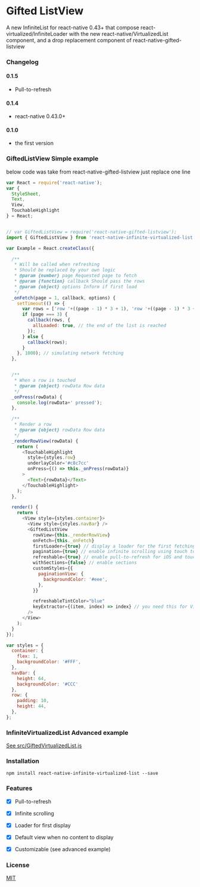 # Gifted ListView

A new InfiniteList for react-native 0.43+ that compose react-virtualized/InfiniteLoader with the new react-native/VirtualizedList component, and a drop replacement component of react-native-gifted-listview



### Changelog
#### 0.1.5
- Pull-to-refresh
#### 0.1.4
- react-native 0.43.0+
#### 0.1.0
- the first version



### GiftedListView Simple example

below code was take from react-native-gifted-listview
just replace one line

```js
var React = require('react-native');
var {
  StyleSheet,
  Text,
  View,
  TouchableHighlight
} = React;


// var GiftedListView = require('react-native-gifted-listview');
import { GiftedListView } from 'react-native-infinite-virtualized-list'

var Example = React.createClass({

  /**
   * Will be called when refreshing
   * Should be replaced by your own logic
   * @param {number} page Requested page to fetch
   * @param {function} callback Should pass the rows
   * @param {object} options Inform if first load
   */
  _onFetch(page = 1, callback, options) {
    setTimeout(() => {
      var rows = ['row '+((page - 1) * 3 + 1), 'row '+((page - 1) * 3 + 2), 'row '+((page - 1) * 3 + 3)];
      if (page === 3) {
        callback(rows, {
          allLoaded: true, // the end of the list is reached
        });
      } else {
        callback(rows);
      }
    }, 1000); // simulating network fetching
  },


  /**
   * When a row is touched
   * @param {object} rowData Row data
   */
  _onPress(rowData) {
    console.log(rowData+' pressed');
  },

  /**
   * Render a row
   * @param {object} rowData Row data
   */
  _renderRowView(rowData) {
    return (
      <TouchableHighlight
        style={styles.row}
        underlayColor='#c8c7cc'
        onPress={() => this._onPress(rowData)}
      >
        <Text>{rowData}</Text>
      </TouchableHighlight>
    );
  },

  render() {
    return (
      <View style={styles.container}>
        <View style={styles.navBar} />
        <GiftedListView
          rowView={this._renderRowView}
          onFetch={this._onFetch}
          firstLoader={true} // display a loader for the first fetching
          pagination={true} // enable infinite scrolling using touch to load more
          refreshable={true} // enable pull-to-refresh for iOS and touch-to-refresh for Android
          withSections={false} // enable sections
          customStyles={{
            paginationView: {
              backgroundColor: '#eee',
            },
          }}

          refreshableTintColor="blue"
          keyExtractor={(item, index) => index} // you need this for VirtualizedList
        />
      </View>
    );
  }
});

var styles = {
  container: {
    flex: 1,
    backgroundColor: '#FFF',
  },
  navBar: {
    height: 64,
    backgroundColor: '#CCC'
  },
  row: {
    padding: 10,
    height: 44,
  },
};
```


### InfiniteVirtualizedList Advanced example

[See src/GiftedVirtualizedList.js](src/GiftedVirtualizedList.js)


### Installation

```npm install react-native-infinite-virtualized-list --save```


### Features
- [x] Pull-to-refresh
- [x] Infinite scrolling
- [x] Loader for first display
- [x] Default view when no content to display
- [x] Customizable (see advanced example)



### License

[MIT](LICENSE.md)
